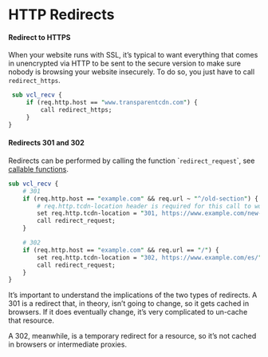 # HTTP Redirects

#### Redirect to HTTPS

When your website runs with SSL, it’s typical to want everything that comes in unencrypted via HTTP to be sent to the secure version to make sure nobody is browsing your website insecurely. To do so, you just have to call `redirect_https`.

```perl
 sub vcl_recv {  
     if (req.http.host == "www.transparentcdn.com") {
         call redirect_https;
     }
}
```

#### Redirects 301 and 302

Redirects can be performed by calling the function \``redirect_request`\`, see [callable functions](../../../config/vcl/callable-functions.md).

```perl
sub vcl_recv {
    # 301
    if (req.http.host == "example.com" && req.url ~ "^/old-section") {
        # req.http.tcdn-location header is required for this call to work.
        set req.http.tcdn-location = "301, https://www.example.com/new-section/";
        call redirect_request;
    }

    # 302
    if (req.http.host == "example.com" && req.url == "/") {
        set req.http.tcdn-location = "302, https://www.example.com/es/";
        call redirect_request;
    }
}
```

It’s important to understand the implications of the two types of redirects. A 301 is a redirect that, in theory, isn’t going to change, so it gets cached in browsers. If it does eventually change, it’s very complicated to un-cache that resource.

A 302, meanwhile, is a temporary redirect for a resource, so it’s not cached in browsers or intermediate proxies.
